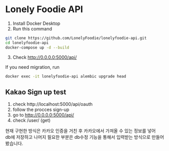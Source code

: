 Lonely Foodie API
=============

1. Install Docker Desktop
2. Run this command
~~~ bash
git clone https://github.com/LonelyFoodie/lonelyfoodie-api.git
cd lonelyfoodie-api
docker-compose up -d --build
~~~
3. Check http://0.0.0.0:5000/api/

If you need migration, run
~~~ bash
docker exec -it lonelyfoodie-api alembic upgrade head
~~~


Kakao Sign up test
-------------
1. check http://localhost:5000/api/oauth
2. follow the procces sign-up
3. go to http://0.0.0.0:5000/api/
4. check /user/ (get)

현재 구현한 방식은 카카오 인증을 거친 후 카카오에서 가져올 수 있는 정보를 넣어   
db에 저장하고 나머지 필요한 부분은 db수정 기능을 통해서 입력받는 방식으로 만들어 봤습니다.   

